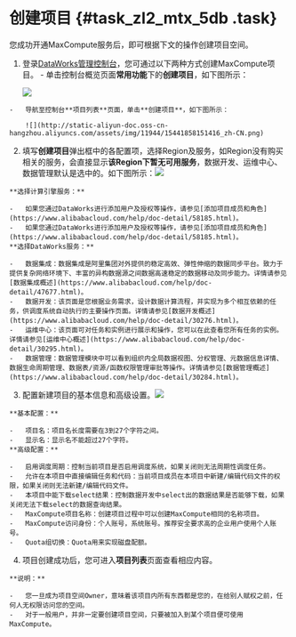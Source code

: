 # 创建项目 {#task_zl2_mtx_5db .task}

您成功开通MaxCompute服务后，即可根据下文的操作创建项目空间。

1.   登录[DataWorks管理控制台](https://workbench.data.aliyun.com/console)，您可通过以下两种方式创建MaxCompute项目。 
    -   单击控制台概览页面**常用功能**下的**创建项目**，如下图所示：

        ![](http://static-aliyun-doc.oss-cn-hangzhou.aliyuncs.com/assets/img/11944/15441858151414_zh-CN.png)

    -   导航至控制台**项目列表**页面，单击**创建项目**，如下图所示：

        ![](http://static-aliyun-doc.oss-cn-hangzhou.aliyuncs.com/assets/img/11944/15441858151416_zh-CN.png)

2.   填写**创建项目**弹出框中的各配置项，选择Region及服务，如Region没有购买相关的服务，会直接显示**该Region下暂无可用服务**，数据开发、运维中心、数据管理默认是选中的。如下图所示：![](http://static-aliyun-doc.oss-cn-hangzhou.aliyuncs.com/assets/img/11944/15441858161417_zh-CN.png)

 

    **选择计算引擎服务：**

    -   如果您通过DataWorks进行添加用户及授权等操作，请参见[添加项目成员和角色](https://www.alibabacloud.com/help/doc-detail/58185.html)。
    -   如果您通过DataWorks进行添加用户及授权等操作，请参见[添加项目成员和角色](https://www.alibabacloud.com/help/doc-detail/58185.html)。
    **选择DataWorks服务：**

    -   数据集成：数据集成是阿里集团对外提供的稳定高效、弹性伸缩的数据同步平台。致力于提供复杂网络环境下、丰富的异构数据源之间数据高速稳定的数据移动及同步能力。详情请参见[数据集成概述](https://www.alibabacloud.com/help/doc-detail/47677.html)。
    -   数据开发：该页面是您根据业务需求，设计数据计算流程，并实现为多个相互依赖的任务，供调度系统自动执行的主要操作页面。详情请参见[数据开发概述](https://www.alibabacloud.com/help/doc-detail/30276.html)。
    -   运维中心：该页面可对任务和实例进行展示和操作，您可以在此查看您所有任务的实例。详情请参见[运维中心概述](https://www.alibabacloud.com/help/doc-detail/30295.html)。
    -   数据管理：数据管理模块中可以看到组织内全局数据视图、分权管理、元数据信息详情、数据生命周期管理、数据表/资源/函数权限管理审批等操作。详情请参见[数据管理概述](https://www.alibabacloud.com/help/doc-detail/30284.html)。
3.   配置新建项目的基本信息和高级设置。![](http://static-aliyun-doc.oss-cn-hangzhou.aliyuncs.com/assets/img/11944/15441858161418_zh-CN.png)

 

    **基本配置：**

    -   项目名：项目名长度需要在3到27个字符之间。
    -   显示名：显示名不能超过27个字符。
    **高级配置：**

    -   启用调度周期：控制当前项目是否启用调度系统，如果关闭则无法周期性调度任务。
    -   允许在本项目中直接编辑任务和代码：当前项目成员在本项目中新建/编辑代码文件的权限，如果关闭则无法新建/编辑代码文件。
    -   本项目中能下载select结果：控制数据开发中select出的数据结果是否能够下载，如果关闭无法下载select的数据查询结果。
    -   MaxCompute项目名称：创建项目过程中可以创建MaxCompute相同的名称项目。
    -   MaxCompute访问身份：个人账号，系统账号。推荐安全要求高的企业用户使用个人账号。
    -   Quota组切换：Quota用来实现磁盘配额。
4.   项目创建成功后，您可进入**项目列表**页面查看相应内容。 

    **说明：** 

    -   您一旦成为项目空间Owner，意味着该项目内所有东西都是您的，在给别人赋权之前，任何人无权限访问您的空间。
    -   对于一般用户，并非一定要创建项目空间，只要被加入到某个项目便可使用MaxCompute。

